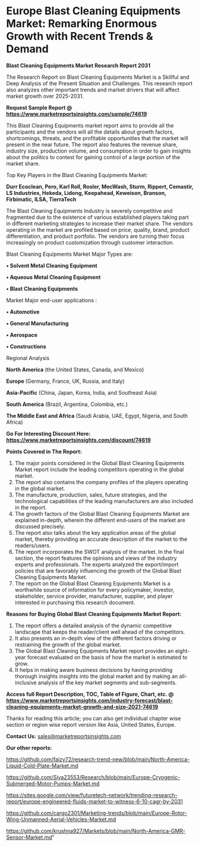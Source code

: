  # Europe Blast Cleaning Equipments Market: Remarking Enormous Growth with Recent Trends & Demand

<strong>Blast Cleaning Equipments Market Research Report 2031</strong>

The Research Report on Blast Cleaning Equipments Market is a Skillful and Deep Analysis of the Present Situation and Challenges. This research report also analyzes other important trends and market drivers that will affect market growth over 2025-2031.

<strong>Request Sample Report @ <a href=https://www.marketreportsinsights.com/sample/74619>https://www.marketreportsinsights.com/sample/74619</a></strong>

This Blast Cleaning Equipments market report aims to provide all the participants and the vendors will all the details about growth factors, shortcomings, threats, and the profitable opportunities that the market will present in the near future. The report also features the revenue share, industry size, production volume, and consumption in order to gain insights about the politics to contest for gaining control of a large portion of the market share.

Top Key Players in the Blast Cleaning Equipments Market:

<strong>Durr Ecoclean, Pero, Karl Roll, Rosler, MecWash, Sturm, Rippert, Cemastir, LS Industries, Hekeda, Lidong, Keepahead, Keweison, Branson, Firbimatic, ILSA, TierraTech</strong>

The Blast Cleaning Equipments Industry is severely competitive and fragmented due to the existence of various established players taking part in different marketing strategies to increase their market share. The vendors operating in the market are profiled based on price, quality, brand, product differentiation, and product portfolio. The vendors are turning their focus increasingly on product customization through customer interaction.

Blast Cleaning Equipments Market Major Types are:

<strong>• Solvent Metal Cleaning Equipment

• Aqueous Metal Cleaning Equipment

• Blast Cleaning Equipments</strong>

Market Major end-user applications :

<strong>• Automotive

• General Manufacturing

• Aerospace

• Constructions</strong>

Regional Analysis

</u><strong><b>North America</b></strong> (the United States, Canada, and Mexico)

<strong><b>Europe </b></strong>(Germany, France, UK, Russia, and Italy)

<strong><b>Asia-Pacific</b></strong> (China, Japan, Korea, India, and Southeast Asia)

<strong><b>South America</b></strong> (Brazil, Argentina, Colombia, etc.)

<strong><b>The Middle East and Africa</b></strong> (Saudi Arabia, UAE, Egypt, Nigeria, and South Africa)

<strong>Go For Interesting Discount Here: <a href=https://www.marketreportsinsights.com/discount/74619>https://www.marketreportsinsights.com/discount/74619</a></strong>

<strong>Points Covered in The Report:</strong>
<ol>
  <li>The major points considered in the Global Blast Cleaning Equipments Market report include the leading competitors operating in the global market.</li>
  <li>The report also contains the company profiles of the players operating in the global market.</li>
  <li>The manufacture, production, sales, future strategies, and the technological capabilities of the leading manufacturers are also included in the report.</li>
  <li>The growth factors of the Global Blast Cleaning Equipments Market are explained in-depth, wherein the different end-users of the market are discussed precisely.</li>
  <li>The report also talks about the key application areas of the global market, thereby providing an accurate description of the market to the readers/users.</li>
  <li>The report incorporates the SWOT analysis of the market. In the final section, the report features the opinions and views of the industry experts and professionals. The experts analyzed the export/import policies that are favorably influencing the growth of the Global Blast Cleaning Equipments Market.</li>
  <li>The report on the Global Blast Cleaning Equipments Market is a worthwhile source of information for every policymaker, investor, stakeholder, service provider, manufacturer, supplier, and player interested in purchasing this research document.</li>
</ol>
<strong>Reasons for Buying Global Blast Cleaning Equipments Market Report:</strong>

<ol>
  <li>The report offers a detailed analysis of the dynamic competitive landscape that keeps the reader/client well ahead of the competitors.</li>
  <li>It also presents an in-depth view of the different factors driving or restraining the growth of the global market.</li>
  <li>The Global Blast Cleaning Equipments Market report provides an eight-year forecast evaluated on the basis of how the market is estimated to grow.</li>
  <li>It helps in making aware business decisions by having providing thorough insights insights into the global market and by making an all-inclusive analysis of the key market segments and sub-segments.</li>
</ol>
<strong>Access full Report Description, TOC, Table of Figure, Chart, etc. @ <a href=https://www.marketreportsinsights.com/industry-forecast/blast-cleaning-equipments-market-growth-and-size-2021-74619>https://www.marketreportsinsights.com/industry-forecast/blast-cleaning-equipments-market-growth-and-size-2021-74619</a></strong>


Thanks for reading this article; you can also get individual chapter wise section or region wise report version like Asia, United States, Europe.

<strong>Contact Us:</strong>
sales@marketreportsinsights.com

<strong>Our other reports:</strong>

<a href=https://github.com/faizy72/research-trend-new/blob/main/North-America-Liquid-Cold-Plate-Market.md>https://github.com/faizy72/research-trend-new/blob/main/North-America-Liquid-Cold-Plate-Market.md</a>

<a href=https://github.com/Siya23553/Research/blob/main/Europe-Cryogenic-Submerged-Motor-Pumps-Market.md>https://github.com/Siya23553/Research/blob/main/Europe-Cryogenic-Submerged-Motor-Pumps-Market.md</a>

<a href=https://sites.google.com/view/futuretech-network/trending-research-report/europe-engineered-fluids-market-to-witness-6-10-cagr-by-2031>https://sites.google.com/view/futuretech-network/trending-research-report/europe-engineered-fluids-market-to-witness-6-10-cagr-by-2031</a>

<a href=https://github.com/cargo2301/Marketing-trends/blob/main/Europe-Rotor-Wing-Unmanned-Aerial-Vehicles-Market.md>https://github.com/cargo2301/Marketing-trends/blob/main/Europe-Rotor-Wing-Unmanned-Aerial-Vehicles-Market.md</a>

<a href=https://github.com/krushna927/Markets/blob/main/North-America-GMR-Sensor-Market.md>https://github.com/krushna927/Markets/blob/main/North-America-GMR-Sensor-Market.md</a>"
